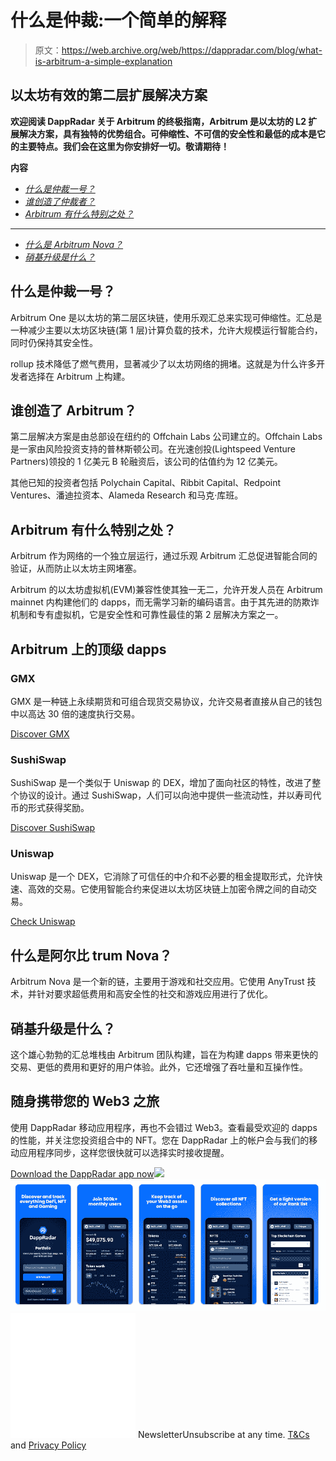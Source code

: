 # 什么是仲裁:一个简单的解释

> 原文：<https://web.archive.org/web/https://dappradar.com/blog/what-is-arbitrum-a-simple-explanation>

## 以太坊有效的第二层扩展解决方案

**欢迎阅读 DappRadar 关于 Arbitrum 的终极指南，Arbitrum 是以太坊的 L2 扩展解决方案，具有独特的优势组合。可伸缩性、不可信的安全性和最低的成本是它的主要特点。我们会在这里为你安排好一切。敬请期待！**

**内容**

*   *[什么是仲裁一号？](https://web.archive.org/web/20221130025743/https://dappradar.com/blog/what-is-arbitrum-a-simple-explanation/#What-is-Arbitrum?-)*
*   *[谁创造了仲裁者？](https://web.archive.org/web/20221130025743/https://dappradar.com/blog/what-is-arbitrum-a-simple-explanation/#Who-created-Arbitrum?)*
*   *[Arbitrum 有什么特别之处？](https://web.archive.org/web/20221130025743/https://dappradar.com/blog/what-is-arbitrum-a-simple-explanation/#What-is-special-about-Arbitrum?-)*
*   **
*   *[什么是 Arbitrum Nova？](https://web.archive.org/web/20221130025743/https://dappradar.com/blog/what-is-arbitrum-a-simple-explanation/#What-is-Arbitrum-Nova?)*
*   *[硝基升级是什么？](https://web.archive.org/web/20221130025743/https://dappradar.com/blog/what-is-arbitrum-a-simple-explanation/#What-is-the-Nitro-upgrade?)*

## 什么是仲裁一号？

Arbitrum One 是以太坊的第二层区块链，使用乐观汇总来实现可伸缩性。汇总是一种减少主要以太坊区块链(第 1 层)计算负载的技术，允许大规模运行智能合约，同时仍保持其安全性。

rollup 技术降低了燃气费用，显著减少了以太坊网络的拥堵。这就是为什么许多开发者选择在 Arbitrum 上构建。

## 谁创造了 Arbitrum？

第二层解决方案是由总部设在纽约的 Offchain Labs 公司建立的。Offchain Labs 是一家由风险投资支持的普林斯顿公司。在光速创投(Lightspeed Venture Partners)领投的 1 亿美元 B 轮融资后，该公司的估值约为 12 亿美元。

其他已知的投资者包括 Polychain Capital、Ribbit Capital、Redpoint Ventures、潘迪拉资本、Alameda Research 和马克·库班。

## Arbitrum 有什么特别之处？

Arbitrum 作为网络的一个独立层运行，通过乐观 Arbitrum 汇总促进智能合同的验证，从而防止以太坊主网堵塞。

Arbitrum 的以太坊虚拟机(EVM)兼容性使其独一无二，允许开发人员在 Arbitrum mainnet 内构建他们的 dapps，而无需学习新的编码语言。由于其先进的防欺诈机制和专有虚拟机，它是安全性和可靠性最佳的第 2 层解决方案之一。

## Arbitrum 上的顶级 dapps

### GMX

GMX 是一种链上永续期货和可组合现货交易协议，允许交易者直接从自己的钱包中以高达 30 倍的速度执行交易。

[Discover GMX](https://web.archive.org/web/20221130025743/https://dappradar.com/avalanche/defi/gmx)

### SushiSwap

SushiSwap 是一个类似于 Uniswap 的 DEX，增加了面向社区的特性，改进了整个协议的设计。通过 SushiSwap，人们可以向池中提供一些流动性，并以寿司代币的形式获得奖励。

[Discover SushiSwap](https://web.archive.org/web/20221130025743/https://dappradar.com/multichain/defi/sushi)

### Uniswap

Uniswap 是一个 DEX，它消除了可信任的中介和不必要的租金提取形式，允许快速、高效的交易。它使用智能合约来促进以太坊区块链上加密令牌之间的自动交易。

[Check Uniswap](https://web.archive.org/web/20221130025743/https://dappradar.com/ethereum/exchanges/uniswap-1)

## 什么是阿尔比 trum Nova？

Arbitrum Nova 是一个新的链，主要用于游戏和社交应用。它使用 AnyTrust 技术，并针对要求超低费用和高安全性的社交和游戏应用进行了优化。

## 硝基升级是什么？

这个雄心勃勃的汇总堆栈由 Arbitrum 团队构建，旨在为构建 dapps 带来更快的交易、更低的费用和更好的用户体验。此外，它还增强了吞吐量和互操作性。

## 随身携带您的 Web3 之旅

使用 DappRadar 移动应用程序，再也不会错过 Web3。查看最受欢迎的 dapps 的性能，并关注您投资组合中的 NFT。您在 DappRadar 上的帐户会与我们的移动应用程序同步，这样您很快就可以选择实时接收提醒。

[Download the DappRadar app now](https://web.archive.org/web/20221130025743/https://dappradar.app.link/blog)[](https://web.archive.org/web/20221130025743/https://play.google.com/store/apps/details?id=com.portfolio.dappradar)[![](img/a3634373d68930c5d4e8a7fce618f91f.png)<picture>![](img/7aea36d1d85cb78e0ab671af5d168709.png)</picture>](https://web.archive.org/web/20221130025743/https://play.google.com/store/apps/details?id=com.portfolio.dappradar)![](img/6d5a4a2d609c56e1a5771717e54ba759.png) NewsletterUnsubscribe at any time. [T&Cs](https://web.archive.org/web/20221130025743/https://dappradar.com/terms) and [Privacy Policy](https://web.archive.org/web/20221130025743/https://dappradar.com/privacy-policy)